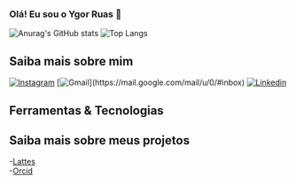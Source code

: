 ### Olá! Eu sou o Ygor Ruas 👋

![Anurag's GitHub stats](https://github-readme-stats.vercel.app/api?username=YgorRuas&show_icons=true&theme=radical)
![Top Langs](https://github-readme-stats.vercel.app/api/top-langs/?username=YgorRuas&layout=compact)

## Saiba mais sobre mim

[![Instagram](https://img.shields.io/badge/Instagram-E4405F?style=for-the-badge&logo=instagram&logoColor=white)](https://instagram.com/ygorruas?utm_source=qr&igshid=MzNlNGNkZWQ4Mg%3D%3D)
[![Gmail](https://img.shields.io/badge/Instagram-E4405F?style=for-the-badge&logo=instagram&logoColor=white](https://img.shields.io/badge/Gmail-D14836?style=for-the-badge&logo=gmail&logoColor=white)https://img.shields.io/badge/Gmail-D14836?style=for-the-badge&logo=gmail&logoColor=white)](https://mail.google.com/mail/u/0/#inbox)
[![Linkedin](https://img.shields.io/badge/LinkedIn-0077B5?style=for-the-badge&logo=linkedin&logoColor=white)](ygor-ruas-768431276)

## Ferramentas & Tecnologias



## Saiba mais sobre meus projetos
-[Lattes](https://lattes.cnpq.br/8852869229454152)<br/>
-[Orcid](https://orcid.org/0009-0006-9149-9565)<br/>

